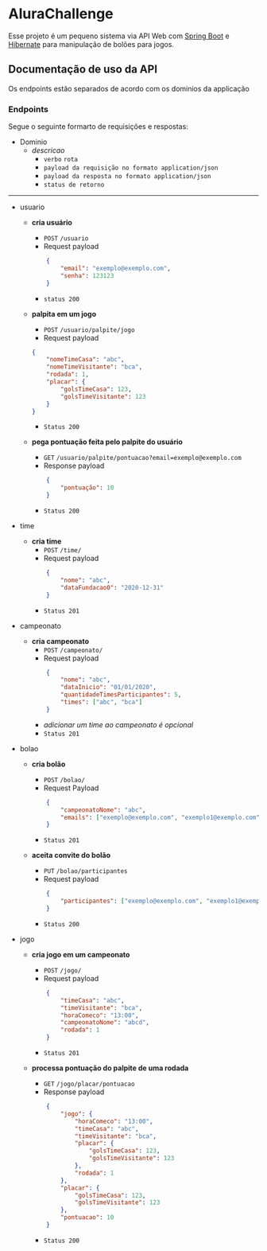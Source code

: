 # AluraChallenge

Esse projeto é um pequeno sistema via API Web com [Spring Boot](https://spring.io/projects/spring-boot) e [Hibernate](https://hibernate.org/) para manipulação de bolões para jogos.

## Documentação de uso da API

Os endpoints estão separados de acordo com os dominios da applicação 

### Endpoints

Segue o seguinte formarto de requisições e respostas:

- Dominio
    - *descricao*
        - `verbo` `rota`
        - ` payload da requisição no formato application/json `
        - ` payload da resposta no formato application/json `
        - ` status de retorno `

---

- usuario
    - **cria usuário**
        - ` POST ` ` /usuario `
        - Request payload
        ```json
            {
                "email": "exemplo@exemplo.com",
                "senha": 123123
            }
        ```
        - ` status 200 `

    - **palpita em um jogo**
        - ` POST ` ` /usuario/palpite/jogo `
        - Request payload
        ```json
        {
            "nomeTimeCasa": "abc",
            "nomeTimeVisitante": "bca",
            "rodada": 1,
            "placar": {
                "golsTimeCasa": 123,
                "golsTimeVisitante": 123
            }
        }
        ```
        - ` Status 200 `   
    
    - **pega pontuação feita pelo palpite do usuário**
        - ` GET ` ` /usuario/palpite/pontuacao?email=exemplo@exemplo.com `
        - Response payload
        ```json
            {
                "pontuação": 10
            }
        ```
        - ` Status 200 `

- time
    - **cria time**
        - ` POST ` `/time/`
        - Request payload
        ```json
            {
                "nome": "abc",
                "dataFundacao0": "2020-12-31"
            }
        ```
        - ` Status 201 `

- campeonato
    - **cria campeonato**
        - ` POST ` ` /campeonato/ `
        - Request payload
        ```json
            {
                "nome": "abc",
                "dataInicio": "01/01/2020",
                "quantidadeTimesParticipantes": 5,
                "times": ["abc", "bca"] 
            }
        ```
        - *adicionar um time ao campeonato é opcional*
        - ` Status 201 `

- bolao
    - **cria bolão**
        - ` POST ` ` /bolao/ `
        - Request Payload
        ```json
            {
                "campeonatoNome": "abc",
                "emails": ["exemplo@exemplo.com", "exemplo1@exemplo.com"]
            }
        ```
        - ` Status 201 `
    
    - **aceita convite do bolão**
        - ` PUT ` ` /bolao/participantes `
        - Request payload 
        ```json
            {
                "participantes": ["exemplo@exemplo.com", "exemplo1@exemplo.com"]
            }
        ```
        - ` Status 200 `
    
- jogo
    - **cria jogo em um campeonato**
        - `POST` `/jogo/`
        - Request payload
        ```json
            {
                "timeCasa": "abc",
                "timeVisitante": "bca",
                "horaComeco": "13:00",
                "campeonatoNome": "abcd",
                "rodada": 1
            }
        ```
        - ` Status 201 `

    - **processa pontuação do palpite de uma rodada**
        - ` GET ` ` /jogo/placar/pontuacao `
        - Response payload
        ```json
            {
                "jogo": {
                    "horaComeco": "13:00",
                    "timeCasa": "abc",
                    "timeVisitante": "bca",
                    "placar": {
                        "golsTimeCasa": 123,
                        "golsTimeVisitante": 123
                    },
                    "rodada": 1
                },
                "placar": {
                    "golsTimeCasa": 123,
                    "golsTimeVisitante": 123
                },
                "pontuacao": 10
            }
        ```
        - ` Status 200 `
    
